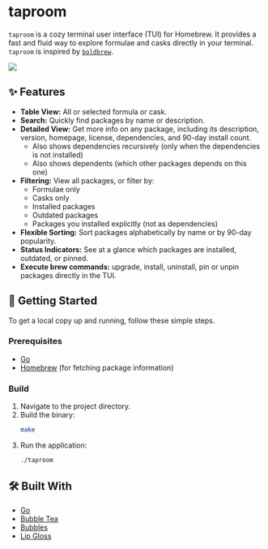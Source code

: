 # taproom

`taproom` is a cozy terminal user interface (TUI) for Homebrew. It provides a fast and fluid way to explore formulae and casks directly in your
terminal. `taproom` is inspired by [`boldbrew`](https://github.com/Valkyrie00/bold-brew).

![](https://raw.github.com/hzqtc/taproom/master/screenshot.png)

## ✨ Features

*   **Table View:** All or selected formula or cask.
*   **Search:** Quickly find packages by name or description.
*   **Detailed View:** Get more info on any package, including its description, version, homepage, license, dependencies, and 90-day install count.
    * Also shows dependencies recursively (only when the dependencies is not installed)
    * Also shows dependents (which other packages depends on this one)
*   **Filtering:** View all packages, or filter by:
    *   Formulae only
    *   Casks only
    *   Installed packages
    *   Outdated packages
    *   Packages you installed explicitly (not as dependencies)
*   **Flexible Sorting:** Sort packages alphabetically by name or by 90-day popularity.
*   **Status Indicators:** See at a glance which packages are installed, outdated, or pinned.
*   **Execute brew commands:** upgrade, install, uninstall, pin or unpin packages directly in the TUI.

## 🚀 Getting Started

To get a local copy up and running, follow these simple steps.

### Prerequisites

*   [Go](https://go.dev/doc/install)
*   [Homebrew](https://brew.sh/) (for fetching package information)

### Build

1.  Navigate to the project directory.
2.  Build the binary:
    ```sh
    make
    ```
3.  Run the application:
    ```sh
    ./taproom
    ```

## 🛠️ Built With

*   [Go](https://go.dev/)
*   [Bubble Tea](https://github.com/charmbracelet/bubbletea)
*   [Bubbles](https://github.com/charmbracelet/bubbles)
*   [Lip Gloss](https://github.com/charmbracelet/lipgloss)
